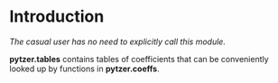 # Introduction

*The casual user has no need to explicitly call this module.*

**pytzer.tables** contains tables of coefficients that can be conveniently looked up by functions in **pytzer.coeffs**.
